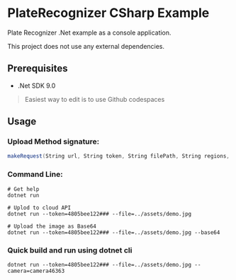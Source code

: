 # PlateRecognizer CSharp Example

Plate Recognizer .Net example as a console application.

This project does not use any external dependencies.

## Prerequisites
 - .Net SDK 9.0
> Easiest way to edit is to use Github codespaces

## Usage

### Upload Method signature:
```csharp
makeRequest(String url, String token, String filePath, String regions, String cameraId, bool uploadBase64)
```

### Command Line:
```shell
# Get help
dotnet run

# Uplod to cloud API
dotnet run --token=4805bee122### --file=../assets/demo.jpg 

# Upload the image as Base64
dotnet run --token=4805bee122### --file=../assets/demo.jpg --base64
```

### Quick build and run using dotnet cli 
```
dotnet run --token=4805bee122### --file=../assets/demo.jpg --camera=camera46363

```


